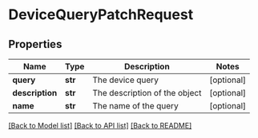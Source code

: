 # DeviceQueryPatchRequest

## Properties
Name | Type | Description | Notes
------------ | ------------- | ------------- | -------------
**query** | **str** | The device query | [optional] 
**description** | **str** | The description of the object | [optional] 
**name** | **str** | The name of the query | [optional] 

[[Back to Model list]](../README.md#documentation-for-models) [[Back to API list]](../README.md#documentation-for-api-endpoints) [[Back to README]](../README.md)


